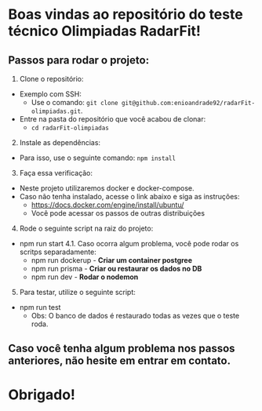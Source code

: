 # Boas vindas ao repositório do teste técnico Olimpiadas RadarFit!

## Passos para rodar o projeto:

1. Clone o repositório:
  - Exemplo com SSH:
    - Use o comando: `git clone git@github.com:enioandrade92/radarFit-olimpiadas.git`.
  - Entre na pasta do repositório que você acabou de clonar:
    - `cd radarFit-olimpiadas`

2. Instale as dependências:
  - Para isso, use o seguinte comando: `npm install`

3. Faça essa verificação:
  - Neste projeto utilizaremos docker e docker-compose.
  - Caso não tenha instalado, acesse o link abaixo e siga as instruções:
    - https://docs.docker.com/engine/install/ubuntu/
    - Você pode acessar os passos de outras distribuições

4. Rode o seguinte script na raiz do projeto:
  - npm run start 
  4.1. Caso ocorra algum problema, você pode rodar os scritps separadamente:
    - npm run dockerup - **Criar um container postgree**
    - npm run prisma - **Criar ou restaurar os dados no DB**
    - npm run dev - **Rodar o nodemon**

5. Para testar, utilize o seguinte script:
  - npm run test
    - Obs: O banco de dados é restaurado todas as vezes que o teste roda.


## Caso você tenha algum problema nos passos anteriores, não hesite em entrar em contato.

# Obrigado!
